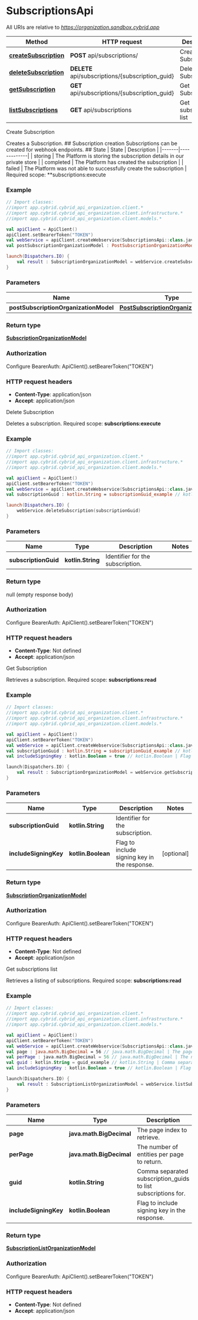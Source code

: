 # SubscriptionsApi

All URIs are relative to *https://organization.sandbox.cybrid.app*

Method | HTTP request | Description
------------- | ------------- | -------------
[**createSubscription**](SubscriptionsApi.md#createSubscription) | **POST** api/subscriptions/ | Create Subscription
[**deleteSubscription**](SubscriptionsApi.md#deleteSubscription) | **DELETE** api/subscriptions/{subscription_guid} | Delete Subscription
[**getSubscription**](SubscriptionsApi.md#getSubscription) | **GET** api/subscriptions/{subscription_guid} | Get Subscription 
[**listSubscriptions**](SubscriptionsApi.md#listSubscriptions) | **GET** api/subscriptions | Get subscriptions list



Create Subscription

Creates a Subscription.  ## Subscription creation  Subscriptions can be created for webhook endpoints.  ## State  | State | Description | |-------|-------------| | storing | The Platform is storing the subscription details in our private store | | completed | The Platform has created the subscription | | failed | The Platform was not able to successfully create the subscription |    Required scope: **subscriptions:execute

### Example
```kotlin
// Import classes:
//import app.cybrid.cybrid_api_organization.client.*
//import app.cybrid.cybrid_api_organization.client.infrastructure.*
//import app.cybrid.cybrid_api_organization.client.models.*

val apiClient = ApiClient()
apiClient.setBearerToken("TOKEN")
val webService = apiClient.createWebservice(SubscriptionsApi::class.java)
val postSubscriptionOrganizationModel : PostSubscriptionOrganizationModel =  // PostSubscriptionOrganizationModel | 

launch(Dispatchers.IO) {
    val result : SubscriptionOrganizationModel = webService.createSubscription(postSubscriptionOrganizationModel)
}
```

### Parameters

Name | Type | Description  | Notes
------------- | ------------- | ------------- | -------------
 **postSubscriptionOrganizationModel** | [**PostSubscriptionOrganizationModel**](PostSubscriptionOrganizationModel.md)|  |

### Return type

[**SubscriptionOrganizationModel**](SubscriptionOrganizationModel.md)

### Authorization


Configure BearerAuth:
    ApiClient().setBearerToken("TOKEN")

### HTTP request headers

 - **Content-Type**: application/json
 - **Accept**: application/json


Delete Subscription

Deletes a subscription.  Required scope: **subscriptions:execute**

### Example
```kotlin
// Import classes:
//import app.cybrid.cybrid_api_organization.client.*
//import app.cybrid.cybrid_api_organization.client.infrastructure.*
//import app.cybrid.cybrid_api_organization.client.models.*

val apiClient = ApiClient()
apiClient.setBearerToken("TOKEN")
val webService = apiClient.createWebservice(SubscriptionsApi::class.java)
val subscriptionGuid : kotlin.String = subscriptionGuid_example // kotlin.String | Identifier for the subscription.

launch(Dispatchers.IO) {
    webService.deleteSubscription(subscriptionGuid)
}
```

### Parameters

Name | Type | Description  | Notes
------------- | ------------- | ------------- | -------------
 **subscriptionGuid** | **kotlin.String**| Identifier for the subscription. |

### Return type

null (empty response body)

### Authorization


Configure BearerAuth:
    ApiClient().setBearerToken("TOKEN")

### HTTP request headers

 - **Content-Type**: Not defined
 - **Accept**: application/json


Get Subscription 

Retrieves a subscription.  Required scope: **subscriptions:read**

### Example
```kotlin
// Import classes:
//import app.cybrid.cybrid_api_organization.client.*
//import app.cybrid.cybrid_api_organization.client.infrastructure.*
//import app.cybrid.cybrid_api_organization.client.models.*

val apiClient = ApiClient()
apiClient.setBearerToken("TOKEN")
val webService = apiClient.createWebservice(SubscriptionsApi::class.java)
val subscriptionGuid : kotlin.String = subscriptionGuid_example // kotlin.String | Identifier for the subscription.
val includeSigningKey : kotlin.Boolean = true // kotlin.Boolean | Flag to include signing key in the response.

launch(Dispatchers.IO) {
    val result : SubscriptionOrganizationModel = webService.getSubscription(subscriptionGuid, includeSigningKey)
}
```

### Parameters

Name | Type | Description  | Notes
------------- | ------------- | ------------- | -------------
 **subscriptionGuid** | **kotlin.String**| Identifier for the subscription. |
 **includeSigningKey** | **kotlin.Boolean**| Flag to include signing key in the response. | [optional]

### Return type

[**SubscriptionOrganizationModel**](SubscriptionOrganizationModel.md)

### Authorization


Configure BearerAuth:
    ApiClient().setBearerToken("TOKEN")

### HTTP request headers

 - **Content-Type**: Not defined
 - **Accept**: application/json


Get subscriptions list

Retrieves a listing of subscriptions.  Required scope: **subscriptions:read**

### Example
```kotlin
// Import classes:
//import app.cybrid.cybrid_api_organization.client.*
//import app.cybrid.cybrid_api_organization.client.infrastructure.*
//import app.cybrid.cybrid_api_organization.client.models.*

val apiClient = ApiClient()
apiClient.setBearerToken("TOKEN")
val webService = apiClient.createWebservice(SubscriptionsApi::class.java)
val page : java.math.BigDecimal = 56 // java.math.BigDecimal | The page index to retrieve.
val perPage : java.math.BigDecimal = 56 // java.math.BigDecimal | The number of entities per page to return.
val guid : kotlin.String = guid_example // kotlin.String | Comma separated subscription_guids to list subscriptions for.
val includeSigningKey : kotlin.Boolean = true // kotlin.Boolean | Flag to include signing key in the response.

launch(Dispatchers.IO) {
    val result : SubscriptionListOrganizationModel = webService.listSubscriptions(page, perPage, guid, includeSigningKey)
}
```

### Parameters

Name | Type | Description  | Notes
------------- | ------------- | ------------- | -------------
 **page** | **java.math.BigDecimal**| The page index to retrieve. | [optional]
 **perPage** | **java.math.BigDecimal**| The number of entities per page to return. | [optional]
 **guid** | **kotlin.String**| Comma separated subscription_guids to list subscriptions for. | [optional]
 **includeSigningKey** | **kotlin.Boolean**| Flag to include signing key in the response. | [optional]

### Return type

[**SubscriptionListOrganizationModel**](SubscriptionListOrganizationModel.md)

### Authorization


Configure BearerAuth:
    ApiClient().setBearerToken("TOKEN")

### HTTP request headers

 - **Content-Type**: Not defined
 - **Accept**: application/json

